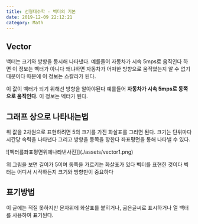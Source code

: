 ```yaml
---
title: 선형대수학 - 벡터의 기본
date: 2019-12-09 22:12:21
category: Math
---
```


## Vector
백터는 크기와 방향을 동시해 나타낸다. 예를들어 자동차가 시속 5mps로 움직인다 하면 이 정보는 벡터가 아니다 왜냐하면 자동차가 어떠한 방향으로 움직였는지 알 수 없기 때문이다 때문에 이 정보는 스칼라가 된다.

이 값이 벡터가 되기 위해선 방향을 알아야된다 예를들어 **자동차가 시속 5mps로 동쪽으로 움직인다.** 이 정보는 벡터가 된다.

## 그래프 상으로 나타내는법
위 값을 2차원으로 표현하려면 5의 크기를 가진 화살표를 그리면 된다. 크기는 단위마다 시간당 속력을 나타낸다 그리고 방향을 동쪽을 향한다 좌표평면을 통해 나타낼 수 있다.

![벡터를좌표평면위에나타낸사진]](./assets/vector1.png)

위 그림을 보면 길이가 5이며 동쪽을 가르키는 화살표가 있다 벡터를 표현한 것이다 벡터는 어디서 시작하든지 크기와 방향만이 중요하다

## 표기방법
이 글에는 적질 못하지만 문자위에 화살표를 붙히거나, 굶은글씨로 표시하거나 열 백터를 사용하여 표기된다.